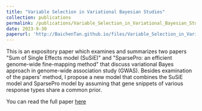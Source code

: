 ```yaml
---
title: "Variable Selection in Variational Bayesian Studies"
collection: publications
permalink: /publications/Variable_Selection_in_Variational_Bayesian_Studies
date: 2023-9-30
paperurl: 'http://BaichenTan.github.io/files/Variable_Selection_in_Variational_Bayesian_Studies.pdf'
---
```


This is an expository paper which examines and summarizes two papers "Sum of Single Effects model (SuSiE)" and "SparsePro: an efficient genome-wide fine-mapping method" that discuss variational Bayes approach in genome-wide association study (GWAS). Besides examination of the papers' method, I propose a new model that combines the SuSiE model and SparsePro model by assuming that gene snippets of various response types share a common prior.

You can read the full paper [here](http://BaichenTan.github.io/files/Variable_Selection_in_Variational_Bayesian_Studies.pdf)


